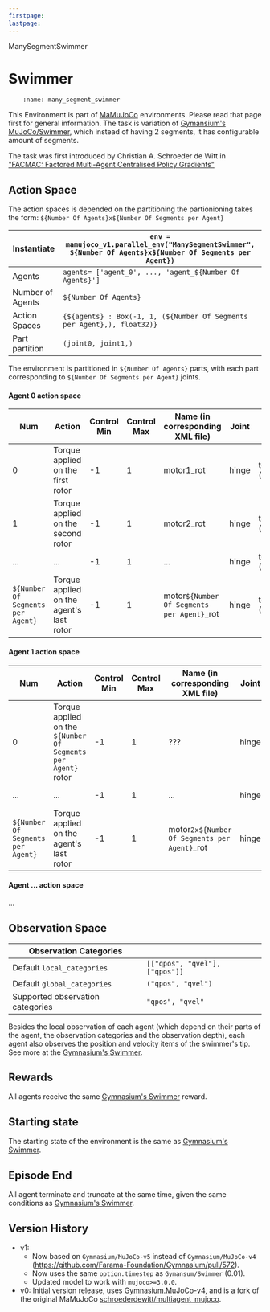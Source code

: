 ```yaml
---
firstpage:
lastpage:
---
```

ManySegmentSwimmer

# Swimmer
```{figure} figures/many_segment_swimmer.png
    :name: many_segment_swimmer
```


This Environment is part of [MaMuJoCo](https://robotics.farama.org/envs/MaMuJoCo/) environments. Please read that page first for general information.
The task is variation of [Gymansium's MuJoCo/Swimmer](https://gymnasium.farama.org/environments/mujoco/swimmer/), which instead of having 2 segments, it has configurable amount of segments.

The task was first introduced by Christian A. Schroeder de Witt in ["FACMAC: Factored Multi-Agent Centralised Policy Gradients"](https://arxiv.org/abs/2003.06709)


## Action Space
The action spaces is depended on the partitioning
the partionioning takes the form: `${Number Of Agents}x${Number Of Segments per Agent}`

| Instantiate		| `env = mamujoco_v1.parallel_env("ManySegmentSwimmer", ${Number Of Agents}x${Number Of Segments per Agent})`	|
|-----------------------|------------------------------------------------------|
| Agents		| `agents= ['agent_0', ..., 'agent_${Number Of Agents}']`					|
| Number of Agents	| `${Number Of Agents}`						|
| Action Spaces		| `{${agents} : Box(-1, 1, (${Number Of Segments per Agent},), float32)}`			|
| Part partition	| `(joint0, joint1,)`	|

The environment is partitioned in `${Number Of Agents}` parts, with each part corresponding to `${Number Of Segments per Agent}` joints.

#### Agent 0 action space
| Num | Action                             | Control Min | Control Max | Name (in corresponding XML file) | Joint | Unit         |
|-----|------------------------------------|-------------|-------------|----------------------------------|-------|--------------|
| 0   | Torque applied on the first rotor  | -1          | 1           | motor1_rot                       | hinge | torque (N m) |
| 1   | Torque applied on the second rotor | -1          | 1           | motor2_rot                       | hinge | torque (N m) |
| ... | ...                                | -1          | 1           | ...                              | hinge | torque (N m) |
| `${Number Of Segments per Agent}` | Torque applied on the agent's last rotor | -1          | 1           | motor`${Number Of Segments per Agent}`_rot                       | hinge | torque (N m) |
#### Agent 1 action space
| Num | Action                             | Control Min | Control Max | Name (in corresponding XML file) | Joint | Unit         |
|-----|------------------------------------|-------------|-------------|----------------------------------|-------|--------------|
| 0   | Torque applied on the `${Number Of Segments per Agent}` rotor | -1          | 1           | ??? | hinge | torque (N m) |
| ... | ...                                | -1          | 1           | ...                              | hinge | torque (N m) |
| `${Number Of Segments per Agent}` | Torque applied on the agent's last rotor | -1          | 1           | motor`2x${Number Of Segments per Agent}`_rot                       | hinge | torque (N m) |
#### Agent ... action space
...



## Observation Space
| Observation Categories ||
|-----------------------|------------------------------------------------------|			
| Default `local_categories` | `[["qpos", "qvel"], ["qpos"]]` |
| Default `global_categories` | `("qpos", "qvel")` |
| Supported observation categories | `"qpos", "qvel"` |

Besides the local observation of each agent (which depend on their parts of the agent, the observation categories and the observation depth), each agent also observes the position and velocity items of the swimmer's tip.
See more at the [Gymnasium's Swimmer](https://gymnasium.farama.org/environments/mujoco/swimmer/#observation-space).



## Rewards
All agents receive the same [Gymnasium's Swimmer](https://gymnasium.farama.org/environments/mujoco/swimmer/#observation-space) reward.



## Starting state
The starting state of the environment is the same as [Gymnasium's Swimmer](https://gymnasium.farama.org/environments/mujoco/swimmer/#starting-state).



## Episode End
All agent terminate and truncate at the same time, given the same conditions as [Gymnasium's Swimmer](https://gymnasium.farama.org/environments/mujoco/swimmer/#episode-end).


## Version History
* v1:
	- Now based on `Gymnasium/MuJoCo-v5` instead of `Gymnasium/MuJoCo-v4` (https://github.com/Farama-Foundation/Gymnasium/pull/572).
	- Now uses the same `option.timestep` as `Gymansum/Swimmer` (0.01).
	- Updated model to work with `mujoco>=3.0.0`.
* v0: Initial version release, uses [Gymnasium.MuJoCo-v4](https://gymnasium.farama.org/environments/mujoco/), and is a fork of the original MaMuJoCo [schroederdewitt/multiagent_mujoco](https://github.com/schroederdewitt/multiagent_mujoco).

